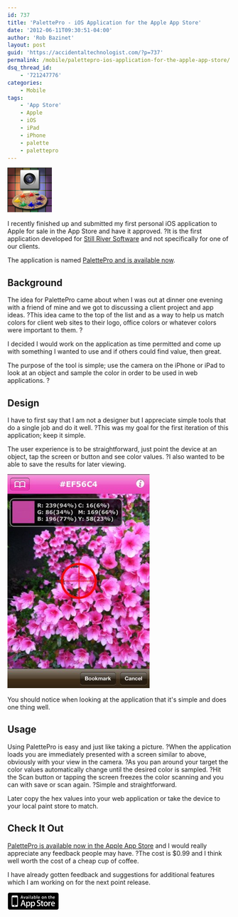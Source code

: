 ```yaml
---
id: 737
title: 'PalettePro - iOS Application for the Apple App Store'
date: '2012-06-11T09:30:51-04:00'
author: 'Rob Bazinet'
layout: post
guid: 'https://accidentaltechnologist.com/?p=737'
permalink: /mobile/palettepro-ios-application-for-the-apple-app-store/
dsq_thread_id:
    - '721247776'
categories:
    - Mobile
tags:
    - 'App Store'
    - Apple
    - iOS
    - iPad
    - iPhone
    - palette
    - palettepro
---
```


[![PalettePro](/assets/img/2012/06/PalettePro.png "PalettePro.png")](http://itunes.apple.com/us/app/palettepro/id524724140?mt=8&ign-mpt=uo%3D4)

I recently finished up and submitted my first personal iOS application to Apple for sale in the App Store and have it approved. ?It is the first application developed for [Still River Software](http://stillriversoftware.com/) and not specifically for one of our clients.

The application is named [PalettePro and is available now](http://itunes.apple.com/us/app/palettepro/id524724140?mt=8&ign-mpt=uo%3D4).

## Background

The idea for PalettePro came about when I was out at dinner one evening with a friend of mine and we got to discussing a client project and app ideas. ?This idea came to the top of the list and as a way to help us match colors for client web sites to their logo, office colors or whatever colors were important to them. ?

I decided I would work on the application as time permitted and come up with something I wanted to use and if others could find value, then great.

The purpose of the tool is simple; use the camera on the iPhone or iPad to look at an object and sample the color in order to be used in web applications. ?

## Design

I have to first say that I am not a designer but I appreciate simple tools that do a single job and do it well. ?This was my goal for the first iteration of this application; keep it simple.

The user experience is to be straightforward, just point the device at an object, tap the screen or button and see color values. ?I also wanted to be able to save the results for later viewing.

![Mza 4954749902168186578 320x480 75](/assets/img/2012/06/mza_4954749902168186578.320x480-75.jpg "mza_4954749902168186578.320x480-75.jpg")

You should notice when looking at the application that it's simple and does one thing well.

## Usage

Using PalettePro is easy and just like taking a picture. ?When the application loads you are immediately presented with a screen similar to above, obviously with your view in the camera. ?As you pan around your target the color values automatically change until the desired color is sampled. ?Hit the Scan button or tapping the screen freezes the color scanning and you can with save or scan again. ?Simple and straightforward.

Later copy the hex values into your web application or take the device to your local paint store to match.

## Check It Out

[PalettePro is available now in the Apple App Store](http://itunes.apple.com/us/app/palettepro/id524724140?mt=8&ign-mpt=uo%3D4) and I would really appreciate any feedback people may have. ?The cost is $0.99 and I think well worth the cost of a cheap cup of coffee.

I have already gotten feedback and suggestions for additional features which I am working on for the next point release.

[![Badge appstore lrg](/assets/img/2012/06/badge_appstore-lrg.gif "badge_appstore-lrg.gif")](http://itunes.apple.com/us/app/palettepro/id524724140?mt=8&ign-mpt=uo%3D4)